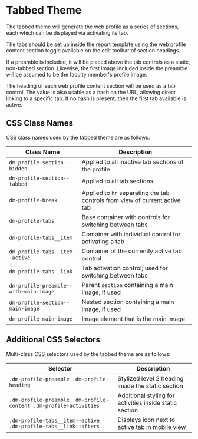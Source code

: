 # Tabbed Theme

The tabbed theme will generate the web profile as a series of sections, each which can be displayed via activating its tab.

The tabs should be set up inside the report template using the web profile content section toggle available on the edit toolbar of section headings.

If a preamble is included, it will be placed above the tab controls as a static, non-tabbed section. Likewise, the first image included inside the preamble will be assumed to be the faculty member's profile image.

The heading of each web profile content section will be used as a tab control. The value is also usable as a hash on the URL, allowing direct linking to a specific tab. If no hash is present, then the first tab available is active.

## CSS Class Names

CSS class names used by the tabbed theme are as follows:

| Class Name                                    | Description                                                                 |
| --------------------------------------------- | --------------------------------------------------------------------------- |
| `dm-profile-section--hidden`                  | Applied to all inactive tab sections of the profile                         |
| `dm-profile-section--tabbed`                  | Applied to all tab sections                                                 |
| `dm-profile-break`                            | Applied to `hr` separating the tab controls from view of current active tab |
| `dm-profile-tabs`                             | Base container with controls for switching between tabs                     |
| `dm-profile-tabs__item`                       | Container with individual control for activating a tab                      |
| `dm-profile-tabs__item--active`               | Container of the currently active tab control                               |
| `dm-profile-tabs__link`                       | Tab activation control; used for switching between tabs                     |
| `dm-profile-preamble--with-main-image`        | Parent `section` containing a main image, if used                           |
| `dm-profile-section--main-image`              | Nested section containing a main image, if used                             |
| `dm-profile-main-image`                       | Image element that is the main image                                        |

## Additional CSS Selectors

Multi-class CSS selectors used by the tabbed theme are as follows:

| Selector                                                          | Description                                             |
| ----------------------------------------------------------------- | ------------------------------------------------------- |
| `.dm-profile-preamble .dm-profile-heading`              	        | Stylized level 2 heading inside the static section      |
| `.dm-profile-preamble .dm-profile-content .dm-profile-activities` | Additional styling for activities inside static section |
| `.dm-profile-tabs__item--active .dm-profile-tabs__link::afters`    | Displays icon next to active tab in mobile view         |
